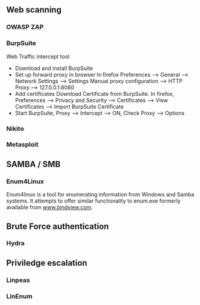 ## Web scanning

### OWASP ZAP

### BurpSuite 
Web Traffic intercept tool
- Download and install BurpSuite
- Set up forward proxy in browser
  In firefox Preferences --> General --> Network Settings --> Settings
  Manual proxy configuration --> HTTP Proxy --> 127.0.0.1:8080
- Add certificates
  Download Certificate from BurpSuite.
  In firefox, Preferences --> Privacy and Security --> Certificates --> View Certificates --> Import BurpSuite Certificate
- Start BurpSuite, Proxy --> Intercept --> ON, Check Proxy --> Options

### Nikito

### Metasploit

## SAMBA / SMB
### Enum4Linux
Enum4linux is a tool for enumerating information from Windows and Samba systems. It attempts to offer similar functionality to enum.exe formerly available from www.bindview.com.

## Brute Force authentication

### Hydra

## Priviledge escalation
### Linpeas
### LinEnum

